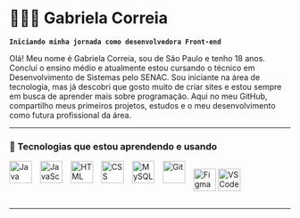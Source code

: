 # 👩🏻‍💻 Gabriela Correia

**`Iniciando minha jornada como desenvolvedora Front-end`**

Olá! Meu nome é Gabriela Correia, sou de São Paulo e tenho 18 anos. Concluí o ensino médio e atualmente estou cursando o técnico em Desenvolvimento de Sistemas pelo SENAC. Sou iniciante na área de tecnologia, mas já descobri que gosto muito de criar sites e estou sempre em busca de aprender mais sobre programação. Aqui no meu GitHub, compartilho meus primeiros projetos, estudos e o meu desenvolvimento como futura profissional da área.

---

### 🚀 Tecnologias que estou aprendendo e usando

<div style="display: flex; flex-wrap: wrap; gap: 15px;">
  <img 
    alt="Java" 
    title="Java" 
    width="40px" 
    src="https://cdn.jsdelivr.net/gh/devicons/devicon/icons/java/java-original.svg" 
  />
  <img 
    alt="JavaScript" 
    title="JavaScript" 
    width="40px" 
    src="https://cdn.jsdelivr.net/gh/devicons/devicon/icons/javascript/javascript-original.svg" 
  />
  <img 
    alt="HTML" 
    title="HTML" 
    width="40px" 
    src="https://cdn.jsdelivr.net/gh/devicons/devicon/icons/html5/html5-original.svg" 
  />
  <img 
    alt="CSS" 
    title="CSS" 
    width="40px" 
    src="https://cdn.jsdelivr.net/gh/devicons/devicon/icons/css3/css3-original.svg" 
  />
  <img 
    alt="MySQL" 
    title="MySQL" 
    width="40px" 
    src="https://cdn.jsdelivr.net/gh/devicons/devicon/icons/mysql/mysql-original.svg" 
  />
  <img 
    alt="Git" 
    title="Git" 
    width="40px" 
    src="https://cdn.jsdelivr.net/gh/devicons/devicon/icons/git/git-original.svg" 
  />
 
  <img 
    alt="Figma" 
    title="Figma" 
    width="40px" 
    src="https://cdn.jsdelivr.net/gh/devicons/devicon/icons/figma/figma-original.svg" 
  />
  <img 
    alt="VS Code" 
    title="Visual Studio Code" 
    width="40px" 
    src="https://cdn.jsdelivr.net/gh/devicons/devicon/icons/vscode/vscode-original.svg" 
  />
</div>

---

<!-- Você pode adicionar mais seções abaixo como Projetos, Contato ou Certificados, se quiser! -->
